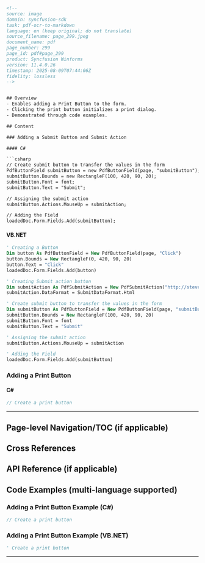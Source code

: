 ```html
<!-- 
source: image
domain: syncfusion-sdk
task: pdf-ocr-to-markdown
language: en (keep original; do not translate)
source_filename: page_299.jpeg
document_name: pdf
page_number: 299
page_id: pdf#page_299
product: Syncfusion Winforms
version: 11.4.0.26
timestamp: 2025-08-09T07:44:06Z
fidelity: lossless
-->


## Overview
- Enables adding a Print Button to the form.
- Clicking the print button initializes a print dialog.
- Demonstrated through code examples.

## Content

### Adding a Submit Button and Submit Action

#### C#

```csharp
// Create submit button to transfer the values in the form
PdfButtonField submitButton = new PdfButtonField(page, "submitButton");
submitButton.Bounds = new RectangleF(100, 420, 90, 20);
submitButton.Font = font;
submitButton.Text = "Submit";

// Assigning the submit action
submitButton.Actions.MouseUp = submitAction;

// Adding the Field
loadedDoc.Form.Fields.Add(submitButton);
```

#### VB.NET

```vb
' Creating a Button
Dim button As PdfButtonField = New PdfButtonField(page, "Click")
button.Bounds = New RectangleF(0, 420, 90, 20)
button.Text = "Click"
loadedDoc.Form.Fields.Add(button)

' Creating Submit action button
Dim submitAction As PdfSubmitAction = New PdfSubmitAction("http://stevex.net/dump.php")
submitAction.DataFormat = SubmitDataFormat.Html

' Create submit button to transfer the values in the form
Dim submitButton As PdfButtonField = New PdfButtonField(page, "submitButton")
submitButton.Bounds = New RectangleF(100, 420, 90, 20)
submitButton.Font = font
submitButton.Text = "Submit"

' Assigning the submit action
submitButton.Actions.MouseUp = submitAction

' Adding the Field
loadedDoc.Form.Fields.Add(submitButton)
```

### Adding a Print Button

#### C#

```csharp
// Create a print button
```

---

## Page-level Navigation/TOC (if applicable)

## Cross References

## API Reference (if applicable)

## Code Examples (multi-language supported)

### Adding a Print Button Example (C#)

```csharp
// Create a print button
```

### Adding a Print Button Example (VB.NET)

```vb
' Create a print button
```

---

<!-- tags: [syncfusion, winforms, pdfbuttonfield, printdialog, submitaction, formfield, codeexample] keywords: [submit button, submit action, print button, pdf, buttonfield, print dialog, winforms application, pdflibrary] -->
```